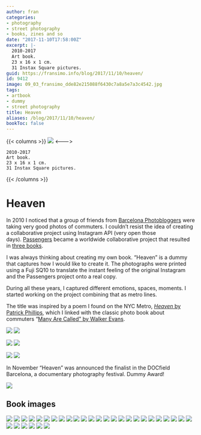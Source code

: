 ```yaml
---
author: fran
categories:
- photography
- street photography
- books, zines and so
date: "2017-11-10T17:58:00Z"
excerpt: |-
  2010-2017
  Art book.
  23 x 16 x 1 cm.
  31 Instax Square pictures.
guid: https://fransimo.info/blog/2017/11/10/heaven/
id: 9412
image: 09_03_fransimo_dde82e215088f6430c7a8a5e7a3c4542.jpg
tags:
- artbook
- dummy
- street photography
title: Heaven
aliases: /blog/2017/11/10/heaven/
bookToc: false
---
```

{{< columns >}}
![](09_03_fransimo_dde82e215088f6430c7a8a5e7a3c4542.jpg)
<--->
````
2010-2017
Art book.
23 x 16 x 1 cm.
31 Instax Square pictures.
````
{{< /columns >}}

# Heaven

In 2010 I noticed that a group of friends from [Barcelona Photobloggers](https://barcelonaphotobloggers.org/) were taking very good photos of commuters. I couldn’t resist the idea of creating a collaborative project using Instagram API (very open those days). [Passengers](http://passengers-streetphotography.com/en/) became a worldwide collaborative project that resulted in [three books](https://www.lulu.com/spotlight/bcnph).

I was always thinking about creating my own book. “Heaven” is a dummy that captures how I would like to create it. The photographs were printed using a Fuji SQ10 to translate the instant feeling of the original Instagram and the Passengers project onto a real copy.

During all these years, I captured different emotions, spaces, moments. I started working on the project combining that as metro lines.

The title was inspired by a poem I found on the NYC Metro, [_Heaven_ by Patrick Phillips](https://poetrysociety.org/poetry-in-motion/heaven), which I linked with the classic photo book about commuters “[Many Are Called” by Walker Evans](https://www.amazon.com/Many-Are-Called-Walker-Evans/dp/0300106173).

![](X1V16655-1.jpg) ![](X1V16656-1.jpg)
    
![](X1V16657-1.jpg) ![](X1V16659-1.jpg)
    
![](XT236668-1.jpg) ![](IMG_8122.jpg)
    

In November “Heaven” was announced the finalist in the DOCfield Barcelona, a documentary photography festival. Dummy Award!

![](heaven_finalist_2017_dummy_photobook_docfield_barcelona.jpeg)

## Book images

![](00_01_fransimo_27ba3be63b970ff5367692f1be270ca6.jpg) 
![](00_02_fransimo_1d1a429f5cd26b101a96b4f1dc0c21a1.jpg)
![](00_03_fransimo_e49a7cfa1f686f197241d7b0a21ba7ee.jpg) 
![](01_01_fransimo_01477d677f70efe80c10d6cd40dd9467.jpg)
![](01_03_fransimo_4b7a7c0207c27845f7e3f12483c3dc28.jpg) 
![](02_00_fransimo_84bd9a1d0b30c9206a13599e7951f098.jpg)
![](02_01_fransimo_dcea0be72db4665ad8643f8c1131a8a2.jpg) 
![](02_03_fransimo_47cd3b0fc88ee1fd5142aa9c1731679e.jpg)
![](02_04_fransimo_654f71d15f672b20b9c6f7a43ada7ab7.jpg) 
![](02_05_fransimo_7f18de197f5602490614b807544adc43.jpg)
![](02_06_fransimo_f1e3f8e44c1c4418c5b2009be7d9ec19.jpg) 
![](02_07_fransimo_1d2cb97a6ac41e497c3cec78267f3d3e.jpg)
![](02_08_fransimo_9521df34ec07f49564ee4c1bc0f7399d.jpg) 
![](02_09_fransimo_316e3eea584f49abe24826a050c18d7d.jpg)
![](03_01_fransimo_a1cf3694432e287c16adc746bd1e4023.jpg) 
![](03_03_fransimo_d950d845962cc2bbba88eddd26c2f6e9.jpg)
![](03_06_fransimo_86683c056c4531ef848da8c1053c43d2.jpg) 
![](04_00_fransimo_9d7a3e8160bcb73f27b50e67fc41c4e6.jpg)
![](04_01_fransimo_d38e1efc14d13ef828ad015c8b2b0486.jpg) 
![](04_02_fransimo_10873ea47473eec84176a2b9bcb1000a.jpg)
![](04_03_fransimo_70814b35fe59eb193ef9beb725e44eb9.jpg) 
![](04_04_fransimo_19fd976e15a3ab5ebd4c0d09dcf7c61a.jpg)
![](04_05_fransimo_a6a8502ef41524a8be5f788f51143456.jpg) 
![](04_06_fransimo_71d70650c66fe25033d92076e9d4cf14.jpg)
![](04_07_fransimo_3560e9167244d7f986c46af3c01bdac8.jpg) 
![](04_08_fransimo_da8e0848338233f0f145133aa57bd182.jpg)
![](05_03_fransimo_d6ed6e599ff2271600a7788019543e7f.jpg) 
![](06_03_fransimo_ecc294fb8f5f1af497f50f18555e2274.jpg)
![](07_03_fransimo_777a593ae7ce252fa509c73c6d7bd803.jpg) 
![](08_03_fransimo_392977494b739048e8655f8a87a19d4f.jpg)
![](09_03_fransimo_dde82e215088f6430c7a8a5e7a3c4542.jpg)
